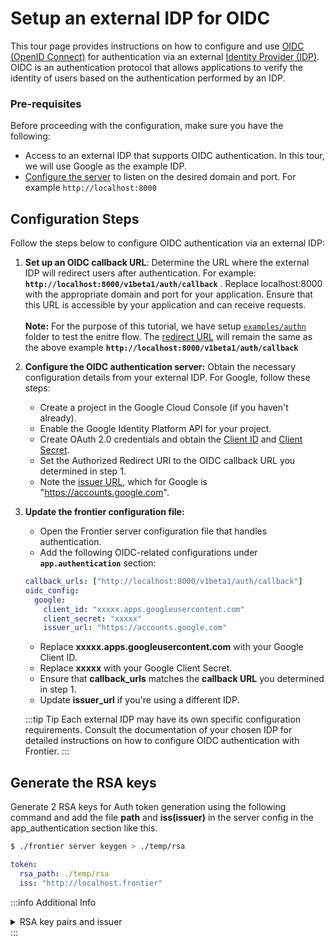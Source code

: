 # Setup an external IDP for OIDC

This tour page provides instructions on how to configure and use [OIDC (OpenID Connect)](../concepts/glossary.md#oidc) for authentication via an external [Identity Provider (IDP)](../concepts/glossary.md#identity-providers-idps). OIDC is an authentication protocol that allows applications to verify the identity of users based on the authentication performed by an IDP.

### Pre-requisites

Before proceeding with the configuration, make sure you have the following:

- Access to an external IDP that supports OIDC authentication. In this tour, we will use Google as the example IDP.
- [Configure the server](../reference/configurations.md#server-configurations) to listen on the desired domain and port. For example `http://localhost:8000`

## Configuration Steps

Follow the steps below to configure OIDC authentication via an external IDP:

1. **Set up an OIDC callback URL**: Determine the URL where the external IDP will redirect users after authentication. For example: **`http://localhost:8000/v1beta1/auth/callback`** . Replace localhost:8000 with the appropriate domain and port for your application. Ensure that this URL is accessible by your application and can receive requests. <br/><br/>**Note:** For the purpose of this tutorial, we have setup [`examples/authn`](https://github.com/raystack/frontier/tree/main/examples/authn) folder to test the enitre flow. The [redirect URL](../concepts/glossary.md#redirect-uri) will remain the same as the above example **`http://localhost:8000/v1beta1/auth/callback`**

2. **Configure the OIDC authentication server:** Obtain the necessary configuration details from your external IDP. For Google, follow these steps:

   - Create a project in the Google Cloud Console (if you haven't already).
   - Enable the Google Identity Platform API for your project.
   - Create OAuth 2.0 credentials and obtain the [Client ID](../concepts/glossary.md#client-id) and [Client Secret](../concepts/glossary.md#client-secret).
   - Set the Authorized Redirect URI to the OIDC callback URL you determined in step 1.
   - Note the [issuer URL](../concepts/glossary.md#issuer-url), which for Google is "https://accounts.google.com".

3. **Update the frontier configuration file:**

   - Open the Frontier server configuration file that handles authentication.
   - Add the following OIDC-related configurations under **`app.authentication`** section:

   ```yaml
   callback_urls: ["http://localhost:8000/v1beta1/auth/callback"]
   oidc_config:
     google:
       client_id: "xxxxx.apps.googleusercontent.com"
       client_secret: "xxxxx"
       issuer_url: "https://accounts.google.com"
   ```

   - Replace **xxxxx.apps.googleusercontent.com** with your Google Client ID.
   - Replace **xxxxx** with your Google Client Secret.
   - Ensure that **callback_urls** matches the **callback URL** you determined in step 1.
   - Update **issuer_url** if you're using a different IDP.

   :::tip Tip
   Each external IDP may have its own specific configuration requirements. Consult the documentation of your chosen IDP for detailed instructions on how to configure OIDC authentication with Frontier.
   :::

## Generate the RSA keys

Generate 2 RSA keys for Auth token generation using the following command and add the file **path** and **iss(issuer)** in the server config in the app_authentication section like this.

```bash
$ ./frontier server keygen > ./temp/rsa
```

```yaml
token:
  rsa_path: ./temp/rsa
  iss: "http://localhost.frontier"
```

:::info Additional Info

<details>
<summary>RSA key pairs and issuer</summary>
Once authenticated, the Frontier server responds with a JWT token having user context. <br/><br/>

**RSA Key Pair:**
OIDC relies on cryptographic mechanisms to sign and verify tokens, such as JWTs (JSON Web Tokens).
The RSA key pair consists of a private key for token signing and a corresponding public key for token verification.
The private key is securely stored by the authorization server or identity provider (IDP) and is used to generate the digital signature on the tokens.
The public key is made available to clients and relying parties to verify the authenticity and integrity of the tokens.
In this configuration, the rsa_path parameter specifies the location of the RSA key files used for token generation.

The **issuer URL** uniquely identifies the IDP or authorization server that issues the tokens.

By configuring the RSA key path and issuer URL, Frontier can generate tokens with appropriate signatures and metadata, allowing services/applications to securely verify and authenticate the tokens received from the Frontier server after user authentication.

</details>
:::
